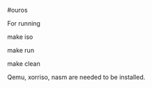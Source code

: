 #ouros 


For running

make iso

make run

make clean


Qemu, xorriso, nasm are needed to be installed.